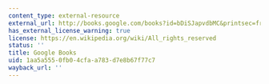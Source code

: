 ```yaml
---
content_type: external-resource
external_url: http://books.google.com/books?id=bDiSJapvdbMC&printsec=frontcover
has_external_license_warning: true
license: https://en.wikipedia.org/wiki/All_rights_reserved
status: ''
title: Google Books
uid: 1aa5a555-0fb0-4cfa-a783-d7e8b67f77c7
wayback_url: ''
---
```

